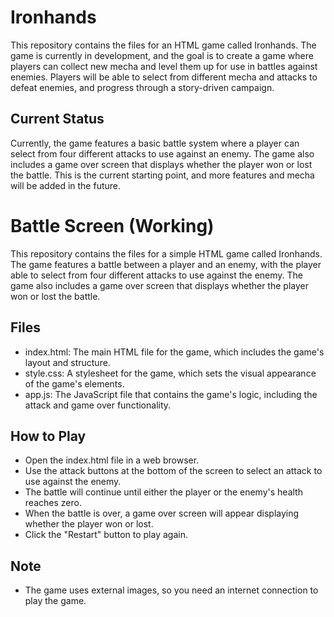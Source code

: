 # Ironhands 

This repository contains the files for an HTML game called Ironhands. The game is currently in development, and the goal is to create a game where players can collect new mecha and level them up for use in battles against enemies. Players will be able to select from different mecha and attacks to defeat enemies, and progress through a story-driven campaign.

## Current Status
Currently, the game features a basic battle system where a player can select from four different attacks to use against an enemy. The game also includes a game over screen that displays whether the player won or lost the battle. This is the current starting point, and more features and mecha will be added in the future.

# Battle Screen (Working)

This repository contains the files for a simple HTML game called Ironhands. The game features a battle between a player and an enemy, with the player able to select from four different attacks to use against the enemy. The game also includes a game over screen that displays whether the player won or lost the battle.

## Files
* index.html: The main HTML file for the game, which includes the game's layout and structure.
* style.css: A stylesheet for the game, which sets the visual appearance of the game's elements.
* app.js: The JavaScript file that contains the game's logic, including the attack and game over functionality.
## How to Play
* Open the index.html file in a web browser.
* Use the attack buttons at the bottom of the screen to select an attack to use against the enemy.
* The battle will continue until either the player or the enemy's health reaches zero.
* When the battle is over, a game over screen will appear displaying whether the player won or lost.
* Click the "Restart" button to play again.
## Note
* The game uses external images, so you need an internet connection to play the game.
